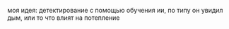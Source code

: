 моя идея: детектирование с помощью обучения ии, по типу он увидил дым, или то что влият на потепление
